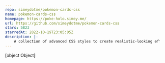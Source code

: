 ```yaml
---
repo: simeydotme/pokemon-cards-css
name: pokemon-cards-css
homepage: https://poke-holo.simey.me/
url: https://github.com/simeydotme/pokemon-cards-css
stars: 5823
starredAt: 2022-10-19T23:05:05Z
description: |-
    A collection of advanced CSS styles to create realistic-looking effects for the faces of Pokemon cards.
---
```


[object Object]
